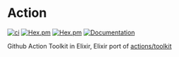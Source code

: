 # Action

[![ci](https://github.com/clszzyh/action/workflows/ci/badge.svg)](https://github.com/clszzyh/action/actions)
[![Hex.pm](https://img.shields.io/hexpm/v/action)](http://hex.pm/packages/action)
[![Hex.pm](https://img.shields.io/hexpm/dt/action)](http://hex.pm/packages/action)
[![Documentation](https://img.shields.io/badge/hexdocs-latest-blue.svg)](https://hexdocs.pm/action/readme.html)

<!-- MDOC -->

Github Action Toolkit in Elixir, Elixir port of [actions/toolkit](https://github.com/actions/toolkit)

<!-- MDOC -->
